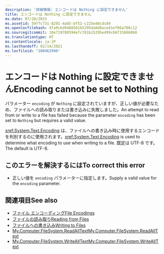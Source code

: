 ```yaml
---
description: '詳細情報: エンコードは Nothing に設定できません'
title: エンコードは Nothing に設定できません
ms.date: 07/20/2015
ms.assetid: 59f7c731-8291-4a85-bf51-c225e48cdc84
ms.openlocfilehash: 4fa9cbd9488501b5295da8d8ace41ef06a706c12
ms.sourcegitcommit: 10e719780594efc781b15295e499c66f316068b8
ms.translationtype: HT
ms.contentlocale: ja-JP
ms.lasthandoff: 02/14/2021
ms.locfileid: "100462996"
---
```

# <a name="encoding-cannot-be-set-to-nothing"></a><span data-ttu-id="72cd4-103">エンコードは Nothing に設定できません</span><span class="sxs-lookup"><span data-stu-id="72cd4-103">Encoding cannot be set to Nothing</span></span>

<span data-ttu-id="72cd4-104">パラメーター `encoding` が `Nothing` に設定されていますが、正しい値が必要なため、ファイルへの読み取りまたは書き込みに失敗しました。</span><span class="sxs-lookup"><span data-stu-id="72cd4-104">An attempt to read from or write to a file has failed because the parameter `encoding` has been set to `Nothing` but requires a valid value.</span></span>  
  
 <span data-ttu-id="72cd4-105"><xref:System.Text.Encoding> は、ファイルへの書き込み時に使用するエンコードを判別するのに使用されます。</span><span class="sxs-lookup"><span data-stu-id="72cd4-105"><xref:System.Text.Encoding> is used to determine what encoding to use when writing to a file.</span></span> <span data-ttu-id="72cd4-106">既定は UTF-8 です。</span><span class="sxs-lookup"><span data-stu-id="72cd4-106">The default is UTF-8.</span></span>  
  
## <a name="to-correct-this-error"></a><span data-ttu-id="72cd4-107">このエラーを解決するには</span><span class="sxs-lookup"><span data-stu-id="72cd4-107">To correct this error</span></span>  
  
- <span data-ttu-id="72cd4-108">正しい値を `encoding` パラメーターに指定します。</span><span class="sxs-lookup"><span data-stu-id="72cd4-108">Supply a valid value for the `encoding` parameter.</span></span>  
  
## <a name="see-also"></a><span data-ttu-id="72cd4-109">関連項目</span><span class="sxs-lookup"><span data-stu-id="72cd4-109">See also</span></span>

- [<span data-ttu-id="72cd4-110">ファイル エンコーディング</span><span class="sxs-lookup"><span data-stu-id="72cd4-110">File Encodings</span></span>](../developing-apps/programming/drives-directories-files/file-encodings.md)
- [<span data-ttu-id="72cd4-111">ファイルの読み取り</span><span class="sxs-lookup"><span data-stu-id="72cd4-111">Reading from Files</span></span>](../developing-apps/programming/drives-directories-files/reading-from-files.md)
- [<span data-ttu-id="72cd4-112">ファイルへの書き込み</span><span class="sxs-lookup"><span data-stu-id="72cd4-112">Writing to Files</span></span>](../developing-apps/programming/drives-directories-files/writing-to-files.md)
- [<span data-ttu-id="72cd4-113">My.Computer.FileSystem.ReadAllText</span><span class="sxs-lookup"><span data-stu-id="72cd4-113">My.Computer.FileSystem.ReadAllText</span></span>](xref:Microsoft.VisualBasic.FileIO.FileSystem.ReadAllText%2A)
- [<span data-ttu-id="72cd4-114">My.Computer.FileSystem.WriteAllText</span><span class="sxs-lookup"><span data-stu-id="72cd4-114">My.Computer.FileSystem.WriteAllText</span></span>](xref:Microsoft.VisualBasic.FileIO.FileSystem.WriteAllText%2A)
